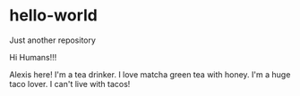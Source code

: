 # hello-world

Just another repository

Hi Humans!!!

Alexis here! I'm a tea drinker. I love matcha green tea with honey.
I'm a huge taco lover. I can't live with tacos!
